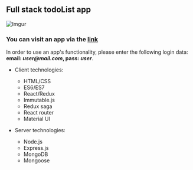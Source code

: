 ## Full stack todoList app
![Imgur](https://i.imgur.com/2txu3Yb.png)

### You can visit an app via the [link](https://todos-manager.herokuapp.com)
In order to use an app's functionality, please enter the following login data: **email: _user@mail.com_, pass: _user_**.

+ Client technologies:
  + HTML/CSS
  + ES6/ES7
  + React/Redux
  + Immutable.js
  + Redux saga
  + React router
  + Material UI
  
+ Server technologies:
  + Node.js
  + Express.js
  + MongoDB
  + Mongoose
